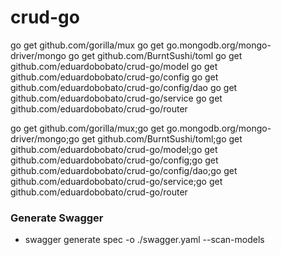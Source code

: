 # crud-go
go get github.com/gorilla/mux
go get go.mongodb.org/mongo-driver/mongo
go get github.com/BurntSushi/toml
go get github.com/eduardobobato/crud-go/model
go get github.com/eduardobobato/crud-go/config
go get github.com/eduardobobato/crud-go/config/dao
go get github.com/eduardobobato/crud-go/service
go get github.com/eduardobobato/crud-go/router

go get github.com/gorilla/mux;go get go.mongodb.org/mongo-driver/mongo;go get github.com/BurntSushi/toml;go get github.com/eduardobobato/crud-go/model;go get github.com/eduardobobato/crud-go/config;go get github.com/eduardobobato/crud-go/config/dao;go get github.com/eduardobobato/crud-go/service;go get github.com/eduardobobato/crud-go/router

### Generate Swagger
* swagger generate spec -o ./swagger.yaml --scan-models
